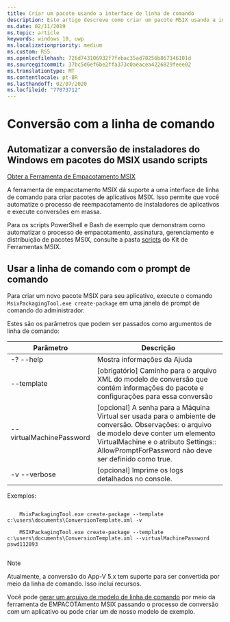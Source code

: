 ```yaml
---
title: Criar um pacote usando a interface de linha de comando
description: Este artigo descreve como criar um pacote MSIX usando a interface de linha de comando para a ferramenta de empacotamento MSIX.
ms.date: 02/11/2019
ms.topic: article
keywords: windows 10, uwp
ms.localizationpriority: medium
ms.custom: RS5
ms.openlocfilehash: 726d743106932f7febac35ad70256b867146101d
ms.sourcegitcommit: 37bc5d6ef6be2ffa373c0aeacea4226829feee02
ms.translationtype: MT
ms.contentlocale: pt-BR
ms.lasthandoff: 02/07/2020
ms.locfileid: "77073712"
---
```

# <a name="conversion-with-the-command-line"></a>Conversão com a linha de comando

## <a name="automate-conversion-of-windows-installers-to-msix-packages-using-scripts"></a>Automatizar a conversão de instaladores do Windows em pacotes do MSIX usando scripts

<div class="nextstepaction"><p><a class="x-hidden-focus" href="https://www.microsoft.com/en-us/p/msix-packaging-tool/9n5lw3jbcxkf" data-linktype="external">Obter a Ferramenta de Empacotamento MSIX</a></p></div>

A ferramenta de empacotamento MSIX dá suporte a uma interface de linha de comando para criar pacotes de aplicativos MSIX. Isso permite que você automatize o processo de reempacotamento de instaladores de aplicativos e execute conversões em massa.

Para os scripts PowerShell e Bash de exemplo que demonstram como automatizar o processo de empacotamento, assinatura, gerenciamento e distribuição de pacotes MSIX, consulte a pasta [scripts](https://github.com/microsoft/MSIX-Toolkit/tree/master/Scripts) do Kit de Ferramentas MSIX.

## <a name="use-the-command-line-with-the-command-prompt"></a>Usar a linha de comando com o prompt de comando

Para criar um novo pacote MSIX para seu aplicativo, execute o comando `MsixPackagingTool.exe create-package` em uma janela de prompt de comando do administrador.

Estes são os parâmetros que podem ser passados como argumentos de linha de comando:

|**Parâmetro** |    **Descrição**|
|---------|---------|
|-? --help  |Mostra informações da Ajuda|
|--template | [obrigatório] Caminho para o arquivo XML do modelo de conversão que contém informações do pacote e configurações para essa conversão|
|--virtualMachinePassword   | [opcional] A senha para a Máquina Virtual ser usada para o ambiente de conversão. Observações: o arquivo de modelo deve conter um elemento VirtualMachine e o atributo Settings:: AllowPromptForPassword não deve ser definido como true.|
|-v --verbose   |[opcional] Imprime os logs detalhados no console.|

Exemplos:

```console

    MsixPackagingTool.exe create-package --template c:\users\documents\ConversionTemplate.xml -v

    MSIXPackagingTool.exe create-package --template c:\users\documents\ConversionTemplate.xml --virtualMachinePassword pswd112893
    
```

> [!NOTE]
> Atualmente, a conversão do App-V 5.x tem suporte para ser convertida por meio da linha de comando. Isso inclui recursos.

Você pode [gerar um arquivo de modelo de linha de comando](generate-template-file.md) por meio da ferramenta de EMPACOTAmento MSIX passando o processo de conversão com um aplicativo ou pode criar um de nosso modelo de exemplo.
